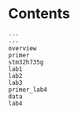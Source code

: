 # Contents
```{toctree}
---
---
overview
primer
stm32h735g
lab1
lab2
lab3
primer_lab4
data
lab4

```